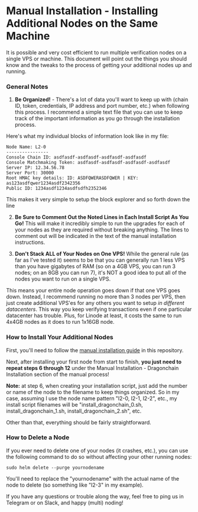 # Manual Installation - Installing Additional Nodes on the Same Machine

It is possible and very cost efficient to run multiple verification nodes on a single VPS or machine. This document will point out the things you should know and the tweaks to the process of getting your additional nodes up and running.

### General Notes

1. **Be Organized!** - There's a lot of data you'll want to keep up with (chain ID, token, credentials, IP address and port number, etc.) when following this process. I recommend a simple text file that you can use to keep track of the important information as you go through the installation process.

Here's what my individual blocks of information look like in my file:

```
Node Name: L2-0
----------------
Console Chain ID: asdfasdf-asdfasdf-asdfasdf-asdfasdf
Console Matchmaking Token: asdfasdf-asdfasdf-asdfasdf-asdfasdf
Server IP: 12.34.56.78
Server Port: 30000
Root HMAC key details: ID: ASDFQWERASDFQWER | KEY: as123asdfqwer1234asdf2342356
Public ID: 1234asdf1234asdfsdfh2352346
```

This makes it very simple to setup the block explorer and so forth down the line

2. **Be Sure to Comment Out the Noted Lines in Each Install Script As You Go!** This will make it incredibly simple to run the upgrades for each of your nodes as they are required without breaking anything. The lines to comment out will be indicated in the text of the manual installation instructions.

3. **Don't Stack ALL of Your Nodes on One VPS!** While the general rule (as far as I've tested it) seems to be that you can generally run 1 less VPS than you have gigabytes of RAM (so on a 4GB VPS, you can run 3 nodes; on an 8GB you can run 7), it's NOT a good idea to put all of the nodes you want to run on a single VPS.

This means your entire node operation goes down if that one VPS goes down. Instead, I recommend running no more than 3 nodes per VPS, then just create additional VPS'es for any others you want to setup *in different datacenters*. This way you keep verifying transactions even if one particular datacenter has trouble. Plus, for Linode at least, it costs the same to run 4x4GB nodes as it does to run 1x16GB node.

### How to Install Your Additional Nodes

First, you'll need to follow the [manual installation guide](manual-install.md) in this repository.

Next, after installing your first node from start to finish, **you just need to repeat steps 6 through 12** under the Manual Installation - Dragonchain Installation section of the manual process!

**Note:** at step 6, when creating your installation script, just add the number or name of the node to the filename to keep things organized. So in my case, assuming I use the node name pattern "l2-0, l2-1, l2-2", etc., my install script filenames will be "install_dragonchain_0.sh, install_dragonchain_1.sh, install_dragonchain_2.sh", etc.

Other than that, everything should be fairly straightforward.

### How to Delete a Node 

If you ever need to delete one of your nodes (it crashes, etc.), you can use the following command to do so without affecting your other running nodes:

`sudo helm delete --purge yournodename`

You'll need to replace the "yournodename" with the actual name of the node to delete (so something like "l2-3" in my example).

If you have any questions or trouble along the way, feel free to ping us in Telegram or on Slack, and happy (multi) noding!
